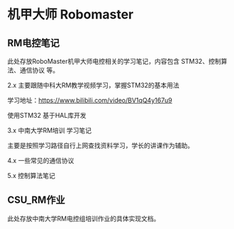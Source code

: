# 机甲大师 Robomaster

## RM电控笔记

此处存放RoboMaster机甲大师电控相关的学习笔记，内容包含 STM32、控制算法、通信协议 等。

2.x 主要跟随中科大RM教学视频学习，掌握STM32的基本用法

学习地址：https://www.bilibili.com/video/BV1qQ4y167u9

使用STM32 基于HAL库开发

3.x 中南大学RM培训 学习笔记

主要是按照学习路径自行上网查找资料学习，学长的讲课作为辅助。

4.x 一些常见的通信协议

5.x 控制算法笔记

## CSU_RM作业 

此处存放中南大学RM电控组培训作业的具体实现文档。
